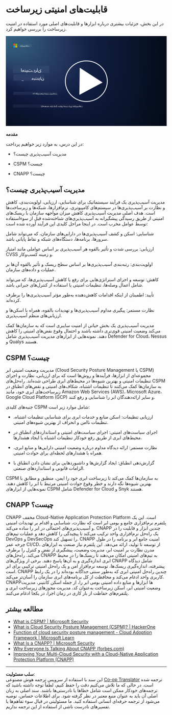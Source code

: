 <!--
CO_OP_TRANSLATOR_METADATA:
{
  "original_hash": "7d79ba0e7668b3bdae1fba7aa047f6c0",
  "translation_date": "2025-09-03T18:31:05+00:00",
  "source_file": "6.2 Infrastructure security capabilities.md",
  "language_code": "fa"
}
-->
# قابلیت‌های امنیتی زیرساخت

در این بخش، جزئیات بیشتری درباره ابزارها و قابلیت‌های اصلی مورد استفاده در امنیت زیرساخت را بررسی خواهیم کرد.

[![تماشای ویدیو](../../translated_images/6-2_placeholder.f7538e1d434bd1ef305625337af1f71c49c86582d6f2d5dbc0d349cae2086e01.fa.png)](https://learn-video.azurefd.net/vod/player?id=cc87bbae-0fea-4899-9f09-868724719b96)

**مقدمه**

در این درس، به موارد زیر خواهیم پرداخت:

- مدیریت آسیب‌پذیری چیست؟

- CSPM چیست؟

- CNAPP چیست؟

## مدیریت آسیب‌پذیری چیست؟

مدیریت آسیب‌پذیری یک فرآیند سیستماتیک برای شناسایی، ارزیابی، اولویت‌بندی، کاهش و نظارت بر آسیب‌پذیری‌ها در سیستم‌های کامپیوتری، نرم‌افزارها، شبکه‌ها و زیرساخت‌ها است. هدف اصلی مدیریت آسیب‌پذیری کاهش میزان مواجهه سازمان با ریسک‌های امنیتی از طریق رسیدگی پیشگیرانه به آسیب‌پذیری‌های شناخته‌شده قبل از سوءاستفاده توسط عوامل مخرب است. در اینجا مراحل کلیدی این فرآیند آورده شده است:

شناسایی: اسکن و کشف آسیب‌پذیری‌ها در دارایی‌های سازمان، که می‌تواند شامل سرورها، برنامه‌ها، دستگاه‌های شبکه و نقاط پایانی باشد.

ارزیابی: بررسی شدت و تأثیر بالقوه هر آسیب‌پذیری بر اساس عواملی مانند امتیاز CVSS و زمینه کسب‌وکار.

اولویت‌بندی: رتبه‌بندی آسیب‌پذیری‌ها بر اساس سطح ریسک و تأثیر بالقوه آن‌ها بر عملیات و داده‌های سازمان.

کاهش: توسعه و اجرای استراتژی‌هایی برای رفع یا کاهش آسیب‌پذیری‌ها، که می‌تواند شامل اعمال وصله‌ها، تنظیمات امنیتی یا استفاده از کنترل‌های جبرانی باشد.

تأیید: اطمینان از اینکه اقدامات کاهش‌دهنده به‌طور مؤثر آسیب‌پذیری‌ها را برطرف کرده‌اند.

نظارت مستمر: پیگیری مداوم آسیب‌پذیری‌ها و تهدیدات بالقوه، همراه با اسکن‌ها و ارزیابی‌های منظم آسیب‌پذیری.

مدیریت آسیب‌پذیری یک بخش حیاتی از امنیت سایبری است که به سازمان‌ها کمک می‌کند وضعیت امنیتی قوی‌تری داشته باشند و احتمال وقوع نقض‌های امنیتی را کاهش دهند. نمونه‌هایی از ابزارهای مدیریت آسیب‌پذیری شامل Defender for Cloud، Nessus و Qualys هستند.

## CSPM چیست؟

مدیریت وضعیت امنیتی ابر (Cloud Security Posture Management یا CSPM) مجموعه‌ای از ابزارها، فرآیندها و روش‌ها است که برای ارزیابی، نظارت و اجرای تنظیمات امنیتی و بهترین شیوه‌ها در محیط‌های ابری طراحی شده‌اند. راه‌حل‌های CSPM به سازمان‌ها کمک می‌کنند تا تنظیمات اشتباه، شکاف‌های امنیتی و نقض‌های انطباق در زیرساخت‌های ابری خود، مانند Amazon Web Services (AWS)، Microsoft Azure، Google Cloud Platform (GCP) و سایر ارائه‌دهندگان ابر را شناسایی و رفع کنند.

جنبه‌های کلیدی CSPM شامل موارد زیر است:

- ارزیابی تنظیمات: اسکن منابع و خدمات ابری برای شناسایی تنظیمات اشتباه، تنظیمات ناامن و انحراف از بهترین شیوه‌های امنیتی.

- اجرای سیاست‌های امنیتی: اجرای سیاست‌های امنیتی و استانداردهای انطباق در محیط‌های ابری از طریق رفع خودکار تنظیمات اشتباه یا ایجاد هشدارها.

- نظارت مستمر: ارائه دیدگاه مداوم درباره وضعیت امنیتی دارایی‌ها و منابع ابری، همراه با هشدارهای لحظه‌ای برای حوادث امنیتی.

- گزارش‌دهی انطباق: ایجاد گزارش‌ها و داشبوردهایی برای نشان دادن انطباق با الزامات قانونی و استانداردهای صنعتی.

CSPM به سازمان‌ها کمک می‌کند تا زیرساخت ابری خود را ایمن، منطبق و مطابق با بهترین شیوه‌ها نگه دارند و خطر وقوع حوادث امنیتی مرتبط با ابر را کاهش دهند. نمونه‌هایی از ابزارهای CSPM شامل Defender for Cloud و Snyk هستند.

## CNAPP چیست؟

CNAPP مخفف Cloud-Native Application Protection Platform است. این یک پلتفرم نرم‌افزاری جامع و بومی ابر است که نظارت، شناسایی و اقدام بر تهدیدات امنیتی و آسیب‌پذیری‌های احتمالی در ابر را ساده می‌کند. CNAPP چندین ابزار و قابلیت را در یک راه‌حل نرم‌افزاری واحد ترکیب می‌کند تا پیچیدگی را کاهش دهد و عملیات تیم‌های DevOps و DevSecOps را تسهیل کند. CNAPP امنیت جامع ابر و برنامه را در طول چرخه عمر CI/CD، از توسعه تا تولید، ارائه می‌دهد. این پلتفرم نیاز صنعت به ابزارهای مدرن نظارت بر امنیت ابر، مدیریت وضعیت، پیشگیری از نقض و کنترل را برطرف می‌کند. راه‌حل‌های CNAPP به تیم‌های امنیتی امکان می‌دهند تا ریسک‌ها را در محیط ابری اندازه‌گیری و به آن‌ها پاسخ دهند. برخی از ویژگی‌های CNAPP شامل دیدگاه پیشرفته، اندازه‌گیری ریسک‌ها، توسعه نرم‌افزار امن و یک راه‌حل امنیتی ترکیبی برای ابر است. CNAPP چندین راه‌حل امنیتی ابری که به‌طور سنتی جداگانه بوده‌اند را در یک رابط کاربری واحد ادغام می‌کند و محافظت از کل برنامه‌های ابری سازمان را آسان‌تر می‌کند. CNAPP‌ها ابزارها و منابع داده امنیتی بومی ابر را، از جمله اسکن کانتینر، مدیریت وضعیت امنیتی ابر، اسکن زیرساخت به‌عنوان کد، مدیریت مجوزهای زیرساخت ابری و پلتفرم‌های حفاظت از بار کاری در زمان اجرا، در یکجا ادغام می‌کنند.

## مطالعه بیشتر
- [What is CSPM? | Microsoft Security](https://www.microsoft.com/security/business/security-101/what-is-cspm?WT.mc_id=academic-96948-sayoung)
- [What is Cloud Security Posture Management (CSPM)? | HackerOne](https://www.hackerone.com/knowledge-center/what-cloud-security-posture-management)
- [Function of cloud security posture management - Cloud Adoption Framework | Microsoft Learn](https://learn.microsoft.com/azure/cloud-adoption-framework/organize/cloud-security-posture-management?WT.mc_id=academic-96948-sayoung)
- [What Is a CNAPP? | Microsoft Security](https://www.microsoft.com/security/business/security-101/what-is-cnapp?WT.mc_id=academic-96948-sayoung)
- [Why Everyone Is Talking About CNAPP (forbes.com)](https://www.forbes.com/sites/forbestechcouncil/2021/12/10/why-everyone-is-talking-about-cnapp/?sh=567275ca1549)
- [Improving Your Multi-Cloud Security with a Cloud-Native Application Protection Platform (CNAPP)](https://www.youtube.com/watch?v=5w42kQ_QjZg&t=212s)

---

**سلب مسئولیت**:  
این سند با استفاده از سرویس ترجمه هوش مصنوعی [Co-op Translator](https://github.com/Azure/co-op-translator) ترجمه شده است. در حالی که ما تلاش می‌کنیم دقت را حفظ کنیم، لطفاً توجه داشته باشید که ترجمه‌های خودکار ممکن است شامل خطاها یا نادرستی‌ها باشند. سند اصلی به زبان اصلی آن باید به عنوان منبع معتبر در نظر گرفته شود. برای اطلاعات حساس، توصیه می‌شود از ترجمه حرفه‌ای انسانی استفاده کنید. ما مسئولیتی در قبال سوء تفاهم‌ها یا تفسیرهای نادرست ناشی از استفاده از این ترجمه نداریم.